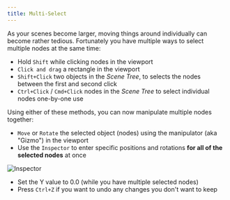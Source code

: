 ```yaml
---
title: Multi-Select
---
```


As your scenes become larger, moving things around individually can become rather tedious. Fortunately you have multiple ways to select multiple nodes at the same time:

* Hold `Shift` while clicking nodes in the viewport
* `Click and drag` a rectangle in the viewport
* `Shift+Click` two objects in the _Scene Tree_, to selects the nodes between the first and second click
* `Ctrl+Click` / ```Cmd+Click``` nodes in the _Scene Tree_ to select individual nodes one-by-one use

Using either of these methods, you can now manipulate multiple nodes together:

* `Move` or `Rotate` the selected object (nodes) using the manipulator (aka "Gizmo") in the viewport
* Use the `Inspector` to enter specific positions and rotations **for all of the selected nodes** at once

![Inspector](res/inspector_multiple.png)

* Set the Y value to 0.0 (while you have multiple selected nodes)
* Press `Ctrl+Z` if you want to undo any changes you don't want to keep
